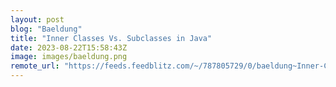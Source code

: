 ```yaml
---
layout: post
blog: "Baeldung"
title: "Inner Classes Vs. Subclasses in Java"
date: 2023-08-22T15:58:43Z
image: images/baeldung.png
remote_url: "https://feeds.feedblitz.com/~/787805729/0/baeldung~Inner-Classes-Vs-Subclasses-in-Java"
---
```

